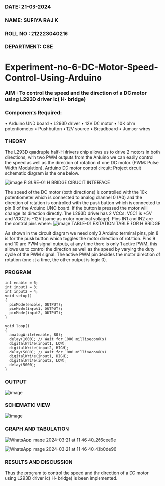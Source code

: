 
###  DATE: 21-03-2024

###  NAME: SURIYA RAJ K
###  ROLL NO : 212223040216
###  DEPARTMENT: CSE
# Experiment-no-6-DC-Motor-Speed-Control-Using-Arduino
### AIM : To control the speed and the direction of a DC motor using L293D driver ic( H- bridge)

### Components Required:
•	Arduino UNO board
•	L293D driver
•	12V DC motor
•	10K ohm potentiometer
•	Pushbutton
•	12V source
•	Breadboard
•	Jumper wires
### THEORY 
The L293D quadruple half-H drivers chip allows us to drive 2 motors in both directions, with two PWM outputs from the Arduino we can easily control the speed as well as the direction of rotation of one DC motor. (PWM: Pulse Width Modulation).
Arduino DC motor control circuit:
Project circuit schematic diagram is the one below.

![image](https://user-images.githubusercontent.com/36288975/167763051-b230c183-afc5-46f2-ba95-0f95e10dd6c9.png)
FIGURE-01 H BRIDGE CIRUCIT INTERFACE 
 
The speed of the DC motor (both directions) is controlled with the 10k potentiometer which is connected to analog channel 0 (A0) and the direction of rotation is controlled with the push button which is connected to pin 8 of the Arduino UNO board. If the button is pressed the motor will change its direction directly.
The L293D driver has 2 VCCs: VCC1 is +5V and VCC2 is +12V (same as motor nominal voltage). Pins IN1 and IN2 are the control pins where:
![image](https://user-images.githubusercontent.com/36288975/167763120-1421c2c5-8381-49eb-b376-03f6e1113b7a.png)
TABLE-01 EXITATION TABLE FOR H BRIDGE 

As shown in the circuit diagram we need only 3 Arduino terminal pins, pin 8 is for the push button which toggles the motor direction of rotation. Pins 9 and 10 are PWM signal outputs, at any time there is only 1 active PWM, this allows us to control the direction as well as the speed by varying the duty cycle of the PWM signal. The active PWM pin decides the motor direction of rotation (one at a time, the other output is logic 0).

### PROGRAM 
```
int enable = 6;
int input1 = 3;
int input2 = 4;
void setup()
{
  pinMode(enable, OUTPUT);
  pinMode(input1, OUTPUT);
  pinMode(input2, OUTPUT);
}

void loop()
{
  analogWrite(enable, 80);
  delay(1000); // Wait for 1000 millisecond(s)
  digitalWrite(input1, LOW);
  digitalWrite(input2, HIGH);
  delay(5000); // Wait for 1000 millisecond(s)
  digitalWrite(input1, HIGH);
  digitalWrite(input2, LOW);
  delay(5000);
}
```

### OUTPUT


![image](https://github.com/suriyaraj23014049/Experiment-no-7-DC-Motor-Speed-Control-Using-Arduino/assets/151116233/4f739909-6c16-4e2a-a88c-c1a1f48f36ac)


### SCHEMATIC VIEW

![image](https://github.com/suriyaraj23014049/Experiment-no-7-DC-Motor-Speed-Control-Using-Arduino/assets/151116233/d976eeb4-e57d-4488-af03-426ec23ef949)



### GRAPH AND TABULATION 

![WhatsApp Image 2024-03-21 at 11 46 40_266cee9e](https://github.com/suriyaraj23014049/Experiment-no-7-DC-Motor-Speed-Control-Using-Arduino/assets/151116233/a93b5e83-2333-4247-8f37-31924f7f356d)


![WhatsApp Image 2024-03-21 at 11 46 40_43b0de96](https://github.com/suriyaraj23014049/Experiment-no-7-DC-Motor-Speed-Control-Using-Arduino/assets/151116233/da10980f-47ae-4d06-8b18-9f53832d46d0)





### RESULTS AND DISCUSSION 

Thus the program to control the speed and the direction of a DC motor using L293D driver ic( H- bridge) is been implemented.

